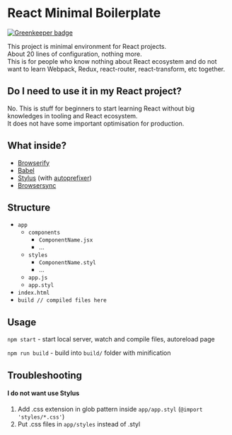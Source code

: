 # React Minimal Boilerplate

[![Greenkeeper badge](https://badges.greenkeeper.io/Nitive/react-minimal-boilerplate.svg)](https://greenkeeper.io/)

This project is minimal environment for React projects.  
About 20 lines of configuration, nothing more.  
This is for people who know nothing about React ecosystem and do not want to learn Webpack, Redux, react-router, react-transform, etc together.

## Do I need to use it in my React project?
No. This is stuff for beginners to start learning React without big knowledges in tooling and React ecosystem.  
It does not have some important optimisation for production.

## What inside?
- [Browserify](http://browserify.org)
- [Babel](https://babeljs.io/)
- [Stylus](http://stylus-lang.com) (with [autoprefixer](https://github.com/postcss/autoprefixer))
- [Browsersync](https://browsersync.io)

## Structure
- `app`
	- `components`
		- `ComponentName.jsx`
		- ...
	- `styles`
		- `ComponentName.styl`
		- ...
	- `app.js`
	- `app.styl`
- `index.html`
- `build // compiled files here`

## Usage

`npm start` - start local server, watch and compile files, autoreload page  

`npm run build` - build into `build/` folder with minification


## Troubleshooting

#### I do not want use Stylus
1. Add .css extension in glob pattern inside `app/app.styl` (`@import 'styles/*.css'`) 
2. Put .css files in `app/styles` instead of .styl
